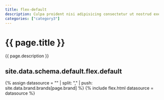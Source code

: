 ```yaml
---
title: flex-default
description: Culpa proident nisi adipisicing consectetur ut nostrud exercitation do reprehenderit fugiat irure dolore ut irure. Eu consectetur duis est laboris culpa commodo anim ut tempor nulla. Laboris ex et proident exercitation.
categories: ["category3"]
---
```

<!--v1.2.135 pages/includes/author.md-->


# {{ page.title }}

{{ page.description }}



## site.data.schema.default.flex.default

{% assign datasource = "" | split: "," | push: site.data.brand.brands[page.brand] %}
{% include flex.html datasource = datasource %}
